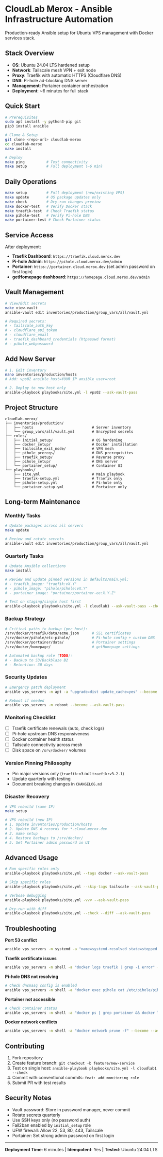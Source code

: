 # CloudLab Merox - Ansible Infrastructure Automation

Production-ready Ansible setup for Ubuntu VPS management with Docker services stack.

## Stack Overview
- **OS**: Ubuntu 24.04 LTS hardened setup
- **Network**: Tailscale mesh VPN + exit node
- **Proxy**: Traefik with automatic HTTPS (Cloudflare DNS)
- **DNS**: Pi-hole ad-blocking DNS server
- **Management**: Portainer container orchestration
- **Deployment**: ~6 minutes for full stack

## Quick Start
```bash
# Prerequisites
sudo apt install -y python3-pip git
pip3 install ansible

# Clone & Setup
git clone <repo-url> cloudlab-merox
cd cloudlab-merox
make install

# Deploy
make ping          # Test connectivity
make setup         # Full deployment (~6 min)
```

## Daily Operations
```bash
make setup         # Full deployment (new/existing VPS)
make update        # OS package updates only
make check         # Dry-run changes preview
make docker-test   # Verify Docker stack
make traefik-test  # Check Traefik status
make pihole-test   # Verify Pi-hole DNS
make portainer-test # Check Portainer status
```

## Service Access
After deployment:
- **Traefik Dashboard**: `https://traefik.cloud.merox.dev`
- **Pi-hole Admin**: `https://pihole.cloud.merox.dev/admin`
- **Portainer**: `https://portainer.cloud.merox.dev` (set admin password on first login)
- **getHomepage dashboard**: `https://homepage.cloud.merox.dev/admin`

## Vault Management
```bash
# View/Edit secrets
make view-vault
ansible-vault edit inventories/production/group_vars/all/vault.yml

# Required secrets:
# - tailscale_auth_key
# - cloudflare_api_token
# - cloudflare_email
# - traefik_dashboard_credentials (htpasswd format)
# - pihole_webpassword
```

## Add New Server
```bash
# 1. Edit inventory
nano inventories/production/hosts
# Add: vps02 ansible_host=YOUR_IP ansible_user=root

# 2. Deploy to new host only
ansible-playbook playbooks/site.yml -l vps02 --ask-vault-pass
```

## Project Structure
```
cloudlab-merox/
├── inventories/production/
│   ├── hosts                           # Server inventory
│   └── group_vars/all/vault.yml        # Encrypted secrets
├── roles/
│   ├── initial_setup/                  # OS hardening
│   ├── docker_setup/                   # Docker installation
│   ├── tailscale_exit_node/            # VPN mesh
│   ├── pihole_prereqs/                 # DNS prerequisites
│   ├── traefik_setup/                  # Reverse proxy
│   ├── pihole_setup/                   # DNS server
│   └── portainer_setup/                # Container UI
└── playbooks/
    ├── site.yml                        # Main playbook
    ├── traefik-setup.yml               # Traefik only
    ├── pihole-setup.yml                # Pi-hole only
    └── portainer-setup.yml             # Portainer only
```

## Long-term Maintenance

### Monthly Tasks
```bash
# Update packages across all servers
make update

# Review and rotate secrets
ansible-vault edit inventories/production/group_vars/all/vault.yml
```

### Quarterly Tasks
```bash
# Update Ansible collections
make install

# Review and update pinned versions in defaults/main.yml:
# - traefik_image: "traefik:vX.Y"
# - pihole_image: "pihole/pihole:vX.Y"
# - portainer_image: "portainer/portainer-ee:X.Y.Z"

# Test on staging/single host first
ansible-playbook playbooks/site.yml -l cloudlab1 --ask-vault-pass --check
```

### Backup Strategy
```bash
# Critical paths to backup (per host):
/srv/docker/traefik/data/acme.json      # SSL certificates
/srv/docker/pihole/etc-pihole/          # Pi-hole config + custom DNS
/srv/docker/portainer/data/             # Portainer settings
/srv/docker/homepage/                   # getHomepage settings

# Automated backup role (TODO):
# - Backup to S3/Backblaze B2
# - Retention: 30 days
```

### Security Updates
```bash
# Emergency patch deployment
ansible vps_servers -m apt -a "upgrade=dist update_cache=yes" --become --ask-vault-pass

# Reboot if needed
ansible vps_servers -m reboot --become --ask-vault-pass
```

### Monitoring Checklist
- [ ] Traefik certificate renewals (auto, check logs)
- [ ] Pi-hole upstream DNS responsiveness
- [ ] Docker container health status
- [ ] Tailscale connectivity across mesh
- [ ] Disk space on `/srv/docker/` volumes

### Version Pinning Philosophy
- Pin major versions only (`traefik:v3` not `traefik:v3.2.1`)
- Update quarterly with testing
- Document breaking changes in `CHANGELOG.md`

### Disaster Recovery
```bash
# VPS rebuild (same IP)
make setup

# VPS rebuild (new IP)
# 1. Update inventories/production/hosts
# 2. Update DNS A records for *.cloud.merox.dev
# 3. make setup
# 4. Restore backups to /srv/docker/
# 5. Set Portainer admin password in UI
```

## Advanced Usage
```bash
# Run specific roles only
ansible-playbook playbooks/site.yml --tags docker --ask-vault-pass

# Skip specific roles
ansible-playbook playbooks/site.yml --skip-tags tailscale --ask-vault-pass

# Verbose debugging
ansible-playbook playbooks/site.yml -vvv --ask-vault-pass

# Dry-run with diff
ansible-playbook playbooks/site.yml --check --diff --ask-vault-pass
```

## Troubleshooting

**Port 53 conflict**
```bash
ansible vps_servers -m systemd -a "name=systemd-resolved state=stopped enabled=no" --become --ask-vault-pass
```

**Traefik certificate issues**
```bash
ansible vps_servers -m shell -a "docker logs traefik | grep -i error" --ask-vault-pass
```

**Pi-hole DNS not resolving**
```bash
# Check dnsmasq config is enabled
ansible vps_servers -m shell -a "docker exec pihole cat /etc/pihole/pihole.toml | grep etc_dnsmasq_d" --ask-vault-pass
```

**Portainer not accessible**
```bash
# Check container status
ansible vps_servers -m shell -a "docker ps | grep portainer && docker logs portainer --tail 30" --ask-vault-pass
```

**Docker network conflicts**
```bash
ansible vps_servers -m shell -a "docker network prune -f" --become --ask-vault-pass
```

## Contributing
1. Fork repository
2. Create feature branch: `git checkout -b feature/new-service`
3. Test on single host: `ansible-playbook playbooks/site.yml -l cloudlab1 --check`
4. Commit with conventional commits: `feat: add monitoring role`
5. Submit PR with test results

## Security Notes
- Vault password: Store in password manager, never commit
- Rotate secrets quarterly
- Use SSH keys only (no password auth)
- Fail2ban enabled by `initial_setup` role
- UFW firewall: Allow 22, 53, 80, 443, Tailscale
- Portainer: Set strong admin password on first login

---

**Deployment Time**: 6 minutes | **Idempotent**: Yes | **Tested**: Ubuntu 24.04 LTS
